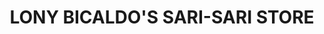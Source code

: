 ---
title: "LONY BICALDO'S SARI-SARI STORE"
url: /nabua/lony-bicaldos-sari-sari-store/
shop: Allgemein
---